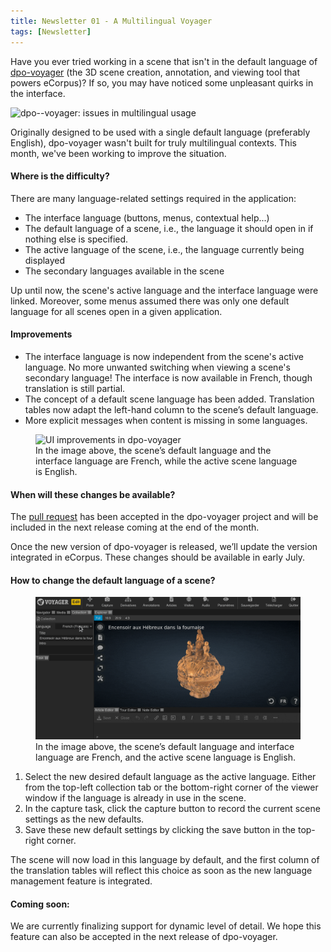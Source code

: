 ```yaml
---
title: Newsletter 01 - A Multilingual Voyager
tags: [Newsletter]
---
```


<p>Have you ever tried working in a scene that isn't in the default language of <a href="https://github.com/Smithsonian/dpo-voyager">dpo-voyager</a> (the 3D scene creation, annotation, and viewing tool that powers eCorpus)? If so, you may have noticed some unpleasant quirks in the interface.</p>

<img style="object-position: 70% 0;" src="/assets/img/post/Newsletter_01_translationIssues.png" class="fluid"
    alt="dpo--voyager: issues in multilingual usage">

<p>
Originally designed to be used with a single default language (preferably English), dpo-voyager wasn't built for truly multilingual contexts. This month, we've been working to improve the situation.
</p>

<section class="section">
    <h4>Where is the difficulty?</h4>
    <p>There are many language-related settings required in the application:</p>
    <ul>
        <li>The interface language (buttons, menus, contextual help...)</li>
        <li>The default language of a scene, i.e., the language it should open in if nothing else is specified.</li>
        <li>The active language of the scene, i.e., the language currently being displayed</li>
        <li>The secondary languages available in the scene</li>
    </ul>
    <p>Up until now, the scene's active language and the interface language were linked. Moreover, some menus assumed there was only one default language for all scenes open in a given application.</p>
</section>

<section class="section">
    <h4>Improvements</h4>
    <ul>
        <li>The interface language is now independent from the scene's active language. No more unwanted switching when viewing a scene's secondary language! The interface is now available in French, though translation is still partial.</li>
        <li>The concept of a default scene language has been added. Translation tables now adapt the left-hand column to the scene’s default language.</li>
        <li>More explicit messages when content is missing in some languages.</li>
    </ul>
    <figure>
    <img style="object-position: 70% 0;" src="/assets/img/post/Newsletter_01_ImprovedUI.png" class="fluid"
        alt="UI improvements in dpo-voyager">
        <figcaption>In the image above, the scene’s default language and the interface language are French, while the active scene language is English.</figcaption>
    </figure>
</section>

<section class="section">
    <h4>When will these changes be available?</h4>
    <p>The <a href="https://github.com/Smithsonian/dpo-voyager/pull/359">pull request</a> has been accepted in the dpo-voyager project and will be included in the next release coming at the end of the month.</p>
    <p>Once the new version of dpo-voyager is released, we’ll update the version integrated in eCorpus. These changes should be available in early July.</p>
</section>

<section class="section">
    <h4>How to change the default language of a scene?</h4>
    <figure>
    <img style="object-position: 70% 0;" src="/assets/img/post/Newsletter_01_TutoChangeDefaultLanguage.gif" class="fluid"
        alt="Change the default language of a scene">
        <figcaption>In the image above, the scene’s default language and interface language are French, and the active scene language is English.</figcaption>
    </figure>
    <ol>
        <li>Select the new desired default language as the active language. Either from the top-left collection tab or the bottom-right corner of the viewer window if the language is already in use in the scene.</li>
        <li>In the capture task, click the capture button to record the current scene settings as the new defaults.</li>
        <li>Save these new default settings by clicking the save button in the top-right corner.</li>
    </ol>
    <p>
    The scene will now load in this language by default, and the first column of the translation tables will reflect this choice as soon as the new language management feature is integrated.
    </p>
</section>

<section class="section">
    <h4>Coming soon:</h4>
    <p>
    We are currently finalizing support for dynamic level of detail. We hope this feature can also be accepted in the next release of dpo-voyager.
    </p>
</section>
